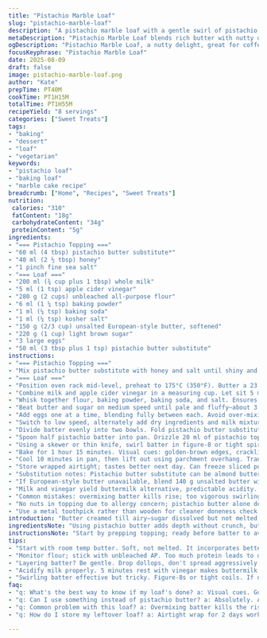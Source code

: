 ```yaml
---
title: "Pistachio Marble Loaf"
slug: "pistachio-marble-loaf"
description: "A pistachio marble loaf with a gentle swirl of pistachio butter and maple-sweetened topping. Leavened with baking powder and baking soda, balanced acidity from apple cider vinegar in milk. Rich, buttery crumb offset by the nutty-green pistachio depth. Reliable texture from standard AP flour, with subtle adjustments to sugars and fats. Aroma evolves from sweet maple and roasted nuts, with a faint tang from cultured buttermilk substitute. Baking until toothpick clean signals doneness; crust golden, edges pulling just from pan. Makes eight servings suitable for vegetarian diets without tree nuts in garnish."
metaDescription: "Pistachio Marble Loaf blends rich butter with nutty depth. Ideal for tea or coffee time. Texture and flavor meld with time."
ogDescription: "Pistachio Marble Loaf, a nutty delight, great for coffee breaks. Aroma of maple, crumb tender with a gentle swirl."
focusKeyphrase: "Pistachio Marble Loaf"
date: 2025-08-09
draft: false
image: pistachio-marble-loaf.png
author: "Kate"
prepTime: PT40M
cookTime: PT1H15M
totalTime: PT1H55M
recipeYield: "8 servings"
categories: ["Sweet Treats"]
tags:
- "baking"
- "dessert"
- "loaf"
- "vegetarian"
keywords:
- "pistachio loaf"
- "baking loaf"
- "marble cake recipe"
breadcrumb: ["Home", "Recipes", "Sweet Treats"]
nutrition: 
 calories: "310"
 fatContent: "18g"
 carbohydrateContent: "34g"
 proteinContent: "5g"
ingredients:
- "=== Pistachio Topping ==="
- "60 ml (4 tbsp) pistachio butter substitute*"
- "40 ml (2 ½ tbsp) honey"
- "1 pinch fine sea salt"
- "=== Loaf ==="
- "200 ml (¾ cup plus 1 tbsp) whole milk"
- "5 ml (1 tsp) apple cider vinegar"
- "280 g (2 cups) unbleached all-purpose flour"
- "6 ml (1 ¼ tsp) baking powder"
- "1 ml (¼ tsp) baking soda"
- "1 ml (¼ tsp) kosher salt"
- "150 g (2/3 cup) unsalted European-style butter, softened"
- "220 g (1 cup) light brown sugar"
- "3 large eggs"
- "50 ml (3 tbsp plus 1 tsp) pistachio butter substitute"
instructions:
- "=== Pistachio Topping ==="
- "Mix pistachio butter substitute with honey and salt until shiny and fluid. Set aside. Pours easily but holds some body; will glide smoothly over batter later."
- "=== Loaf ==="
- "Position oven rack mid-level, preheat to 175°C (350°F). Butter a 23 x 13 cm loaf pan; line with parchment strip leaving overhang on two sides for easy lift-out."
- "Combine milk and apple cider vinegar in a measuring cup. Let sit 5 minutes — acid curdles milk slightly, mimics buttermilk for tender crumb and activates baking soda."
- "Whisk together flour, baking powder, baking soda, and salt. Ensures even distribution, prevents clumps."
- "Beat butter and sugar on medium speed until pale and fluffy—about 3 to 4 minutes. Do not skimp; air incorporation traps pockets, giving lift."
- "Add eggs one at a time, blending fully between each. Avoid over-mixing—stop when homogenous."
- "Switch to low speed, alternately add dry ingredients and milk mixture, starting and ending with dry. Mix until just combined; overworking toughens dough."
- "Divide batter evenly into two bowls. Fold pistachio butter substitute into half the batter gently, preserving some air."
- "Spoon half pistachio batter into pan. Drizzle 20 ml of pistachio topping in thin threads over it. Carefully layer half plain batter atop; smooth gently. Drizzle another 20 ml of topping. Repeat layering finishing with plain batter on top. No topping on surface to avoid over-browning."
- "Using a skewer or thin knife, swirl batter in figure-8 or tight spirals to create marbled effect. Don’t overmix or batter will homogenize — contrast is key."
- "Bake for 1 hour 15 minutes. Visual cues: golden-brown edges, crackling sounds subside, toothpick inserted centrally comes out with few moist crumbs but no raw streaks."
- "Cool 10 minutes in pan, then lift out using parchment overhang. Transfer to rack, cool completely (about 3 hours) before slicing — structure firms and flavors meld."
- "Store wrapped airtight; tastes better next day. Can freeze sliced portions."
- "Substitution notes: Pistachio butter substitute can be almond butter tinted with matcha powder for needed color/tone. Honey replaces maple for milder floral note; keeps stickiness and moisture intact."
- "If European-style butter unavailable, blend 140 g unsalted butter with 10 ml heavy cream for similar fat content and softness."
- "Milk and vinegar yield buttermilk alternative, predictable acidity. Avoid skipping step or the baking soda won’t activate correctly; loaf will be dense."
- "Common mistakes: overmixing batter kills rise; too vigorous swirling blends colors; skipping parchment makes unmolding risky."
- "No nuts in topping due to allergy concern; pistachio butter alone delivers flavor."
- "Use a metal toothpick rather than wooden for cleaner doneness check."
introduction: "Butter creamed till airy—sugar dissolved but not melted. Eggs incorporated gently to keep volume. Milk sours briefly with vinegar to activate baking soda; acid-base reaction critical to rise and crumb texture. Simple flour blend—no special pastry flour, yet tender. Pistachio flavor layered, swirled — not blended to death. A loaf that speaks visual language: marbled, golden crust, faint crackling while cooling hints moisture escape. Texture firm, crumb tender but not crumbly. Slice reveals pale pistachio green veins through vanilla base. Toasted aroma faintly nutty mingles with warm butter scent. Wait the 3-hour cooldown, not optional. The way batter mingles with topping crucial, not just aesthetics—improper folding equals flat loaf. This one’s nuanced in timing and feel, not complicated in ingredients. "
ingredientsNote: "Using pistachio butter adds depth without crunch, but if unavailable, almond or cashew butter tinted with ground matcha powder works. It’s about balance—too much flavor overpowers; too little, faintness. Honey replaces maple to reduce overpowering sweet notes, keeping sticky finish. Split sugars between white and light brown reduces crystallization risk. Milk acidified with vinegar substitutes buttermilk without needing specialty dairy. Butter softened to room temp but not melted ensures better creaming; fight overly soft or cold butter for ideal integration. Flour should be unbleached AP; avoid cake flour here or loaf gets too crumbly. Baking powder and soda combined create timely leavening, make sure powder is fresh to keep reliable rise. Salt used to balance sweetness and accentuate pistachio."
instructionsNote: "Start by prepping topping; ready before batter to avoid delay. Heating oven early ensures predictable bake. Milk–vinegar rest allows curd formation, critical for active leavening agents. Sifting dry ingredients prevents clumps; a step to skip and risk uneven pockets, dense spots. Creaming butter and sugar well traps air — methodically beat 3-4 minutes, not rushed. Eggs added gradually prevent breaking emulsion. Folding pistachio butter into part batter ensures marbling, don’t overmix or color disappears. Layering done carefully avoids deflating batter; spreading batter using silicone spatula delays bubbles escaping. Swirling requires gentle strokes — too vigorous mixes through, too shallow leaves no marbling. Baking long and slow—170-175°C consistent—not too hot to avoid cracking crust and dry inside. Cooling fully before slicing critical; warm bread is fragile, crumbs everywhere. Checking doneness visually and by toothpick better than clock. Adapt based on ambient humidity—if batter too loose, flour adjustment may be needed; too stiff, more milk carefully added. Final loaf stores well wrapped for 2 days, freeze for longer."
tips:
- "Start with room temp butter. Soft, not melted. It incorporates better. Whip it till fluffy, 3-4 minutes of good creaming important."
- "Monitor flour; stick with unbleached AP. Too much protein leads to dense loaf. Avoid cake flour. Not right here."
- "Layering batter? Be gentle. Drop dollops, don't spread aggressively. Keep air bubbles. It helps rise. Too much mixing? No contrast."
- "Acidify milk properly. 5 minutes rest with vinegar makes buttermilk substitute. If skipped, loaf won’t rise correctly."
- "Swirling batter effective but tricky. Figure-8s or tight coils. If overdone, mixing occurs, no marbling left. Needs a light touch."
faq:
- "q: What's the best way to know if my loaf's done? a: Visual cues. Golden edges, coolth diminishing. Toothpick test - few moist crumbs."
- "q: Can I use something instead of pistachio butter? a: Absolutely. Almond or cashew butter tinted with matcha works fine. Adjust flavor intensity."
- "q: Common problem with this loaf? a: Overmixing batter kills the rise; it’s dense. Swirling too hard merges colors. Pay attention."
- "q: How do I store my leftover loaf? a: Airtight wrap for 2 days works. Freeze sliced parts too. Keeps longer, but texture may change."

---
```

